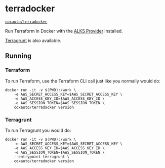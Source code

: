 # terradocker

[`coxauto/terradocker`](https://hub.docker.com/r/coxauto/terradocker/)

Run Terraform in Docker with the [ALKS Provider](github.com/Cox-Automotive/terraform-provider-alks) installed. 

[Terragrunt](https://github.com/gruntwork-io/terragrunt) is also available.

## Running

### Terraform

To run Terraform, use the Terraform CLI call just like you normally would do:

```
docker run -it -v $(PWD):/work \
    -e AWS_SECRET_ACCESS_KEY=$AWS_SECRET_ACCESS_KEY \
    -e AWS_ACCESS_KEY_ID=$AWS_ACCESS_KEY_ID \
    -e AWS_SESSION_TOKEN=$AWS_SESSION_TOKEN \
    coxauto/terradocker version
```

### Terragrunt

To run Terragrunt you would do:

```
docker run -it -v $(PWD):/work \
    -e AWS_SECRET_ACCESS_KEY=$AWS_SECRET_ACCESS_KEY \
    -e AWS_ACCESS_KEY_ID=$AWS_ACCESS_KEY_ID \
    -e AWS_SESSION_TOKEN=$AWS_SESSION_TOKEN \
    --entrypoint terragrunt \
    coxauto/terradocker version
```